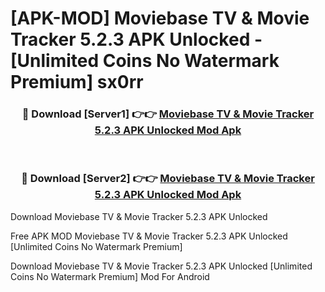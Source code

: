 # [APK-MOD] Moviebase  TV & Movie Tracker 5.2.3 APK Unlocked - [Unlimited Coins No Watermark Premium] sx0rr



<div align="center">
<h3>🔴 Download [Server1] 👉👉 <a href="https://momento.my/?title=Moviebase__TV_&_Movie_Tracker_5.2.3_APK_Unlocked">Moviebase  TV & Movie Tracker 5.2.3 APK Unlocked Mod Apk</a></h3><br>

<h3>🔴 Download [Server2] 👉👉 <a href="https://momento.my/?title=Moviebase__TV_&_Movie_Tracker_5.2.3_APK_Unlocked">Moviebase  TV & Movie Tracker 5.2.3 APK Unlocked Mod Apk</a></h3>
</div>



Download Moviebase  TV & Movie Tracker 5.2.3 APK Unlocked 

Free APK MOD Moviebase  TV & Movie Tracker 5.2.3 APK Unlocked [Unlimited Coins No Watermark Premium]

Download Moviebase  TV & Movie Tracker 5.2.3 APK Unlocked [Unlimited Coins No Watermark Premium] Mod For Android
